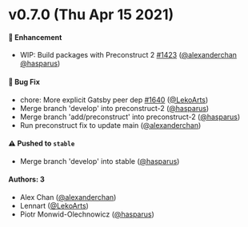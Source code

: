 # v0.7.0 (Thu Apr 15 2021)

#### 🚀 Enhancement

- WIP: Build packages with Preconstruct 2 [#1423](https://github.com/system-ui/theme-ui/pull/1423) ([@alexanderchan](https://github.com/alexanderchan) [@hasparus](https://github.com/hasparus))

#### 🐛 Bug Fix

- chore: More explicit Gatsby peer dep [#1640](https://github.com/system-ui/theme-ui/pull/1640) ([@LekoArts](https://github.com/LekoArts))
- Merge branch 'develop' into preconstruct-2 ([@hasparus](https://github.com/hasparus))
- Merge branch 'add/preconstruct' into preconstruct-2 ([@hasparus](https://github.com/hasparus))
- Run preconstruct fix to update main ([@alexanderchan](https://github.com/alexanderchan))

#### ⚠️ Pushed to `stable`

- Merge branch 'develop' into stable ([@hasparus](https://github.com/hasparus))

#### Authors: 3

- Alex Chan ([@alexanderchan](https://github.com/alexanderchan))
- Lennart ([@LekoArts](https://github.com/LekoArts))
- Piotr Monwid-Olechnowicz ([@hasparus](https://github.com/hasparus))
